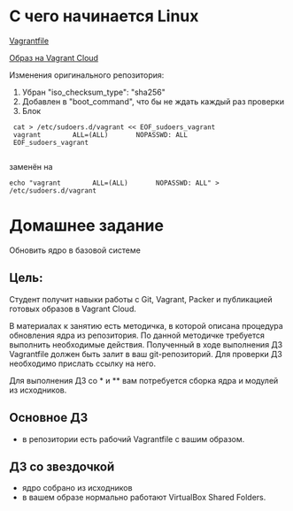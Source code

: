 # С чего начинается Linux
[Vagrantfile](https://github.com/maxonchikbk/otus/blob/main/1.kernel/packer/Vagrantfile)

[Образ на Vagrant Cloud](https://app.vagrantup.com/maxonchik/boxes/centos-7-5)

Изменения оригинального репозитория: 
1) Убран "iso_checksum_type": "sha256"
2) Добавлен <up> в "boot_command", что бы не ждать каждый раз проверки
3) Блок 
```
 cat > /etc/sudoers.d/vagrant << EOF_sudoers_vagrant
 vagrant        ALL=(ALL)       NOPASSWD: ALL
 EOF_sudoers_vagrant
 
 ```
заменён на 
```
echo "vagrant        ALL=(ALL)       NOPASSWD: ALL" > /etc/sudoers.d/vagrant
```

# Домашнее задание

Обновить ядро в базовой системе

## Цель:

Студент получит навыки работы с Git, Vagrant, Packer и публикацией готовых образов в Vagrant Cloud.

В материалах к занятию есть методичка, в которой описана процедура обновления ядра из репозитория. По данной методичке требуется выполнить необходимые действия. Полученный в ходе выполнения ДЗ Vagrantfile должен быть залит в ваш git-репозиторий. Для проверки ДЗ необходимо прислать ссылку на него.

Для выполнения ДЗ со * и ** вам потребуется сборка ядра и модулей из исходников.

## Основное ДЗ 
- в репозитории есть рабочий Vagrantfile с вашим образом.

## ДЗ со звездочкой
- ядро собрано из исходников
- в вашем образе нормально работают VirtualBox Shared Folders.
